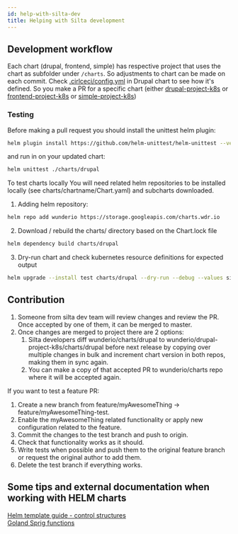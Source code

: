 ```yaml
---
id: help-with-silta-dev
title: Helping with Silta development
---
```


## Development workflow

Each chart (drupal, frontend, simple) has respective project that uses the chart as subfolder under `/charts`. So adjustments to chart can be made on each commit. Check [.cirlceci/config.yml](https://github.com/wunderio/drupal-project-k8s/blob/master/.circleci/config.yml#L29) in Drupal chart to see how it's defined. So you make a PR for a specific chart (either [drupal-project-k8s](https://github.com/wunderio/drupal-project-k8s) or [frontend-project-k8s](https://github.com/wunderio/frontend-project-k8s) or [simple-project-k8s](https://github.com/wunderio/simple-project-k8s))

### Testing

Before making a pull request you should install the unittest helm plugin:

```bash
helm plugin install https://github.com/helm-unittest/helm-unittest --version 0.5.1
```

and run in on your updated chart:

```bash
helm unittest ./charts/drupal
```

To test charts locally You will need related helm repositories to be installed locally (see charts/chartname/Chart.yaml) and subcharts downloaded.

1. Adding helm repository:       
```bash
helm repo add wunderio https://storage.googleapis.com/charts.wdr.io
```

2. Download / rebuild the charts/ directory based on the Chart.lock file

```bash
helm dependency build charts/drupal
```

3. Dry-run chart and check kubernetes resource definitions for expected output
```bash
helm upgrade --install test charts/drupal --dry-run --debug --values silta/silta.yml
```

## Contribution

1. Someone from silta dev team will review changes and review the PR. Once accepted by one of them, it can be merged to master.
1. Once changes are merged to project there are 2 options:
   1. Silta developers diff wunderio/charts/drupal to wunderio/drupal-project-k8s/charts/drupal before next release by copying over multiple changes in bulk and increment chart version in both repos, making them in sync again.
   1. You can make a copy of that accepted PR to wunderio/charts repo where it will be accepted again.

If you want to test a feature PR:

1. Create a new branch from feature/myAwesomeThing -> feature/myAwesomeThing-test.
1. Enable the myAwesomeThing related functionality or apply new configuration related to the feature.
1. Commit the changes to the test branch and push to origin.
1. Check that functionality works as it should.
1. Write tests when possible and push them to the original feature branch or request the original author to add them.
1. Delete the test branch if everything works.

## Some tips and external documentation when working with HELM charts

[Helm template guide - control structures](https://helm.sh/docs/chart_template_guide/control_structures/)  
[Goland Sprig functions](http://masterminds.github.io/sprig/defaults.html)
